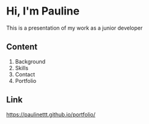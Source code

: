 # Hi, I'm Pauline

This is a presentation of my work as a junior developer

## Content

1. Background
2. Skills
3. Contact
4. Portfolio

## Link

https://paulinettt.github.io/portfolio/